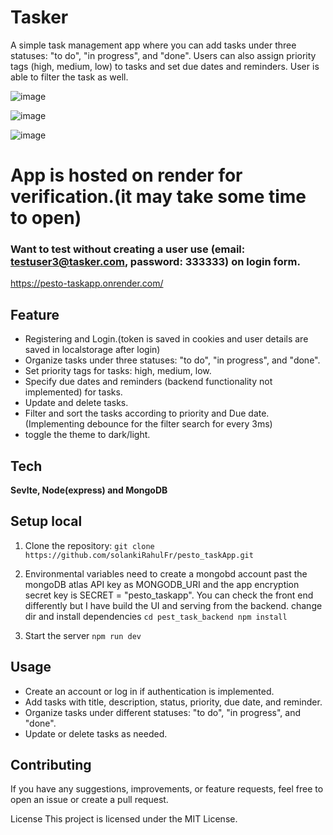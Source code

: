 # Tasker

A simple task management app where you can add tasks under three statuses: "to do", "in progress", and "done". Users can also assign priority tags (high, medium, low) to tasks and set due dates and reminders. User is able to filter the task as well.

![image](https://github.com/solankiRahulFr/pesto_taskApp/assets/99829859/59a8c6b6-c090-4d96-88bc-118006e1696e)

![image](https://github.com/solankiRahulFr/pesto_taskApp/assets/99829859/9623c749-2872-4357-b095-e702dc6200be)

![image](https://github.com/solankiRahulFr/pesto_taskApp/assets/99829859/94a2c3bc-768a-48cd-9a38-a4aa0a8e0474)

# App is hosted on render for verification.(it may take some time to open)

### Want to test without creating a user use (email: testuser3@tasker.com, password: 333333) on login form.

https://pesto-taskapp.onrender.com/

## Feature

* Registering and Login.(token is saved in cookies and user details are saved in localstorage after login)
* Organize tasks under three statuses: "to do", "in progress", and "done".
* Set priority tags for tasks: high, medium, low.
* Specify due dates and reminders (backend functionality not implemented) for tasks.
* Update and delete tasks.
* Filter and sort the tasks according to priority and Due date. (Implementing debounce for the filter search for every 3ms)
* toggle the theme to dark/light.  

## Tech

**Sevlte, Node(express) and MongoDB**

## Setup local

1. Clone the repository:
   `
   git clone https://github.com/solankiRahulFr/pesto_taskApp.git
   `
   
3. Environmental variables need to create a mongobd account past the mongoDB atlas API key as MONGODB_URI and the app encryption secret key is SECRET = "pesto_taskapp". You can check the front end differently but I have build the UI and serving from the backend. change dir and install dependencies
   `
    cd pest_task_backend
    npm install
   `
   
4. Start the server
   `
   npm run dev
   `



## Usage

* Create an account or log in if authentication is implemented.
* Add tasks with title, description, status, priority, due date, and reminder.
* Organize tasks under different statuses: "to do", "in progress", and "done".
* Update or delete tasks as needed.

## Contributing

If you have any suggestions, improvements, or feature requests, feel free to open an issue or create a pull request.

License
This project is licensed under the MIT License.

